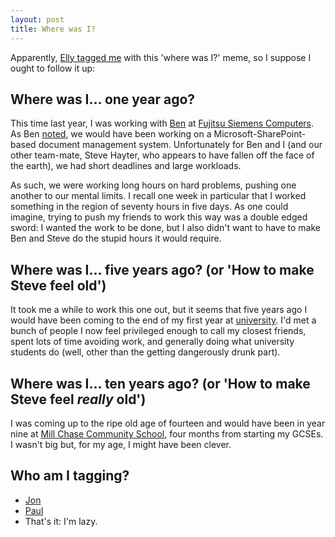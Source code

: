 ```yaml
---
layout: post
title: Where was I?
---
```

Apparently, [Elly tagged me][Elly source] with this 'where was I?' meme,
so I suppose I ought to follow it up:

## Where was I… one year ago?

This time last year, I was working with [Ben][] at [Fujitsu Siemens
Computers][FSC]. As Ben [noted][where Ben was], we would have been
working on a Microsoft-SharePoint-based document management system.
Unfortunately for Ben and I (and our other team-mate, Steve Hayter, who
appears to have fallen off the face of the earth), we had short
deadlines and large workloads.

As such, we were working long hours on hard problems, pushing one
another to our mental limits. I recall one week in particular that I
worked something in the region of seventy hours in five days. As one
could imagine, trying to push my friends to work this way was a double
edged sword: I wanted the work to be done, but I also didn't want to
have to make Ben and Steve do the stupid hours it would require.

## Where was I… five years ago? (or 'How to make Steve feel old')

It took me a while to work this one out, but it seems that five years
ago I would have been coming to the end of my first year at
[university][UniS]. I'd met a bunch of people I now feel privileged
enough to call my closest friends, spent lots of time avoiding work, and
generally doing what university students do (well, other than the
getting dangerously drunk part).

## Where was I… ten years ago? (or 'How to make Steve feel *really* old')

I was coming up to the ripe old age of fourteen and would have been in
year nine at [Mill Chase Community School][Mill Chase], four months from
starting my GCSEs. I wasn't big but, for my age, I might have been
clever.

## Who am I tagging?

* [Jon][]
* [Paul][]
* That's it: I'm lazy.

[Elly source]: http://www.ellythompson.co.uk/blog/2006/04/23/where-was-i/
[Ben]: http://ben-ward.co.uk/
[FSC]: http://www.fujitsu-siemens.com/
[where Ben was]: http://ben-ward.co.uk/journal/where-was-i/
[UniS]: http://www.surrey.ac.uk/ "University of Surrey"
[Mill Chase]: http://www.millchase.hants.sch.uk/
[Jon]: http://mindthe.net/badger/ "Jonathan Relf"
[Paul]: http://www.sober-productions.com/ "Paul Park"

